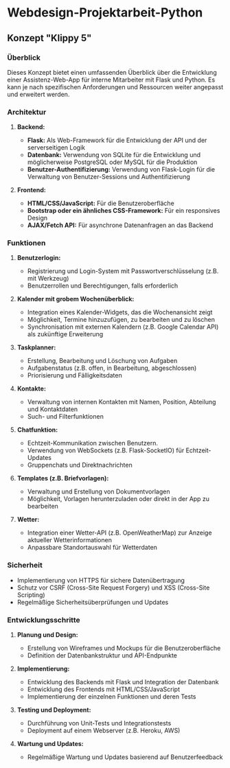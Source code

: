 # Webdesign-Projektarbeit-Python

## Konzept "Klippy 5"

### Überblick

Dieses Konzept bietet einen umfassenden Überblick über die Entwicklung einer
Assistenz-Web-App für interne Mitarbeiter mit Flask und Python. Es kann je nach spezifischen Anforderungen und Ressourcen weiter angepasst und erweitert werden.

### Architektur

1. **Backend:**

   - **Flask:** Als Web-Framework für die Entwicklung der API und der serverseitigen Logik
   - **Datenbank:** Verwendung von SQLite für die Entwicklung und möglicherweise PostgreSQL oder MySQL für die Produktion
   - **Benutzer-Authentifizierung:** Verwendung von Flask-Login für die Verwaltung von Benutzer-Sessions und Authentifizierung

2. **Frontend:**
   - **HTML/CSS/JavaScript:** Für die Benutzeroberfläche
   - **Bootstrap oder ein ähnliches CSS-Framework:** Für ein responsives Design
   - **AJAX/Fetch API:** Für asynchrone Datenanfragen an das Backend

### Funktionen

1. **Benutzerlogin:**

   - Registrierung und Login-System mit Passwortverschlüsselung (z.B. mit Werkzeug)
   - Benutzerrollen und Berechtigungen, falls erforderlich

2. **Kalender mit grobem Wochenüberblick:**

   - Integration eines Kalender-Widgets, das die Wochenansicht zeigt
   - Möglichkeit, Termine hinzuzufügen, zu bearbeiten und zu löschen
   - Synchronisation mit externen Kalendern (z.B. Google Calendar API) als zukünftige Erweiterung

3. **Taskplanner:**

   - Erstellung, Bearbeitung und Löschung von Aufgaben
   - Aufgabenstatus (z.B. offen, in Bearbeitung, abgeschlossen)
   - Priorisierung und Fälligkeitsdaten

4. **Kontakte:**

   - Verwaltung von internen Kontakten mit Namen, Position, Abteilung und Kontaktdaten
   - Such- und Filterfunktionen

5. **Chatfunktion:**

   - Echtzeit-Kommunikation zwischen Benutzern.
   - Verwendung von WebSockets (z.B. Flask-SocketIO) für Echtzeit-Updates
   - Gruppenchats und Direktnachrichten

6. **Templates (z.B. Briefvorlagen):**

   - Verwaltung und Erstellung von Dokumentvorlagen
   - Möglichkeit, Vorlagen herunterzuladen oder direkt in der App zu bearbeiten

7. **Wetter:**
   - Integration einer Wetter-API (z.B. OpenWeatherMap) zur Anzeige aktueller Wetterinformationen
   - Anpassbare Standortauswahl für Wetterdaten

### Sicherheit

- Implementierung von HTTPS für sichere Datenübertragung
- Schutz vor CSRF (Cross-Site Request Forgery) und XSS (Cross-Site Scripting)
- Regelmäßige Sicherheitsüberprüfungen und Updates

### Entwicklungsschritte

1. **Planung und Design:**

   - Erstellung von Wireframes und Mockups für die Benutzeroberfläche
   - Definition der Datenbankstruktur und API-Endpunkte

2. **Implementierung:**

   - Entwicklung des Backends mit Flask und Integration der Datenbank
   - Entwicklung des Frontends mit HTML/CSS/JavaScript
   - Implementierung der einzelnen Funktionen und deren Tests

3. **Testing und Deployment:**

   - Durchführung von Unit-Tests und Integrationstests
   - Deployment auf einem Webserver (z.B. Heroku, AWS)

4. **Wartung und Updates:**
   - Regelmäßige Wartung und Updates basierend auf Benutzerfeedback
